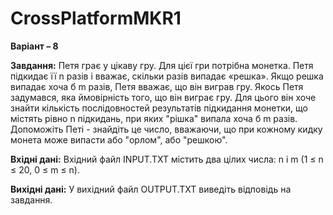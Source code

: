 # CrossPlatformMKR1
**Варіант – 8**

**Завдання:**
Петя грає у цікаву гру. Для цієї гри потрібна монетка. Петя підкидає її n разів і вважає, скільки разів випадає «решка». Якщо решка випадає хоча б m разів, Петя вважає, що він виграв гру.
Якось Петя задумався, яка ймовірність того, що він виграє гру. Для цього він хоче знайти кількість послідовностей результатів підкидання монетки, що містять рівно n підкидань, при яких "рішка" випала хоча б m разів.
Допоможіть Петі - знайдіть це число, вважаючи, що при кожному кидку монета може випасти або "орлом", або "решкою".

**Вхідні дані:**
Вхідний файл INPUT.TXT містить два цілих числа: n і m (1 ≤ n ≤ 20, 0 ≤ m ≤ n).

**Вихідні дані:**
У вихідний файл OUTPUT.TXT виведіть відповідь на завдання.
